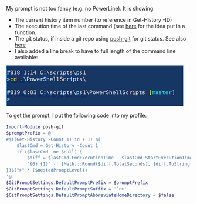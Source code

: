 My prompt is not too fancy (e.g. no PowerLine). It is showing:
- The current history item number (to reference in Get-History -ID)
- The execution time of the last command (see [here](https://gist.github.com/kelleyma49/bd03dfa82c37438a01b1) for the idea put in a function.
- The git status, if inside a git repo using [posh-git](https://github.com/dahlbyk/posh-git) for git status. See also [here](PowerShellUtilities.md)
- I also added a line break to have to full length of the command line available:

![image](https://github.com/DBremen/MyPowerShellSetup/raw/master/screens/prompt.PNG)

To get the prompt, I put the following code into my profile:
```powershell
Import-Module posh-git
$promptPrefix = @'
#$((Get-History -Count 1).id + 1) $( 
    $lastCmd = Get-History -Count 1
    if ($lastCmd -ne $null) {
        $diff = $lastCmd.EndExecutionTime - $lastCmd.StartExecutionTime
        "{0}:{1}" -f [Math]::Round($diff.TotalSeconds), $diff.ToString('ff')
})$(">" * ($nestedPromptLevel)) 
'@
$GitPromptSettings.DefaultPromptPrefix = $promptPrefix
$GitPromptSettings.DefaultPromptSuffix = '`n>'
$GitPromptSettings.DefaultPromptAbbreviateHomeDirectory = $false
```

